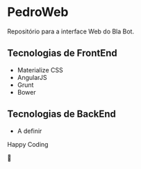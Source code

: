 # PedroWeb
Repositório para a interface Web do Bla Bot.

## Tecnologias de FrontEnd
- Materialize CSS
- AngularJS
- Grunt
- Bower

## Tecnologias de BackEnd
- A definir

Happy Coding

:full_moon_with_face:
